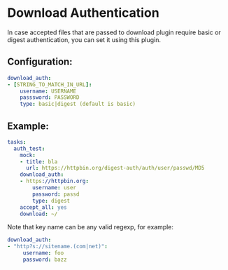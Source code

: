 # Download Authentication

In case accepted files that are passed to download plugin require basic or digest authentication, you can set it using this plugin.

## Configuration:
```yaml
download_auth:
- [STRING_TO_MATCH_IN_URL]:
    username: USERNAME
    passsword: PASSWORD
    type: basic|digest (default is basic)
```

## Example:
```yaml
tasks:
  auth_test:
    mock:
    - title: bla
      url: https://httpbin.org/digest-auth/auth/user/passwd/MD5
    download_auth:
    - https://httpbin.org:
        username: user
        password: passd
        type: digest
    accept_all: yes
    download: ~/
```
Note that key name can be any valid regexp, for example:
```yaml
download_auth:
- "http?s://sitename.(com|net)":
     username: foo
     password: bazz
```